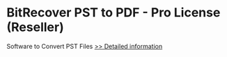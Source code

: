 # BitRecover PST to PDF - Pro License (Reseller)
Software to Convert PST Files
[>> Detailed information](https://secure.shareit.com/shareit/product.html?productid=300983994&affiliateid=200057808)